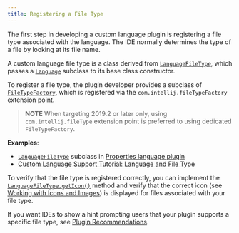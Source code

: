 ```yaml
---
title: Registering a File Type
---
```

<!-- Copyright 2000-2020 JetBrains s.r.o. and other contributors. Use of this source code is governed by the Apache 2.0 license that can be found in the LICENSE file. -->

The first step in developing a custom language plugin is registering a file type associated with the language.
The IDE normally determines the type of a file by looking at its file name.

A custom language file type is a class derived from
[`LanguageFileType`](upsource:///platform/core-api/src/com/intellij/openapi/fileTypes/LanguageFileType.java),
which passes a
[`Language`](upsource:///platform/core-api/src/com/intellij/lang/Language.java)
subclass to its base class constructor.

To register a file type, the plugin developer provides a subclass of
[`FileTypeFactory`](upsource:///platform/platform-api/src/com/intellij/openapi/fileTypes/FileTypeFactory.java), which is registered via the `com.intellij.fileTypeFactory` extension point.
> **NOTE** When targeting 2019.2 or later only, using `com.intellij.fileType` extension point is preferred to using dedicated `FileTypeFactory`.

**Examples**:
- [`LanguageFileType`](upsource:///platform/core-api/src/com/intellij/openapi/fileTypes/LanguageFileType.java)
subclass in
[Properties language plugin](upsource:///plugins/properties/properties-psi-api/src/com/intellij/lang/properties/PropertiesFileType.java)
- [Custom Language Support Tutorial: Language and File Type](/tutorials/custom_language_support/language_and_filetype.md)

To verify that the file type is registered correctly, you can implement the
[`LanguageFileType.getIcon()`](upsource:///platform/core-api/src/com/intellij/openapi/fileTypes/LanguageFileType.java)
method and verify that the correct icon (see [Working with Icons and Images](/reference_guide/work_with_icons_and_images.md)) is displayed for files associated with your file type.

If you want IDEs to show a hint prompting users that your plugin supports a specific file type, see [Plugin Recommendations](https://plugins.jetbrains.com/docs/marketplace/intellij-plugin-recommendations.html).
